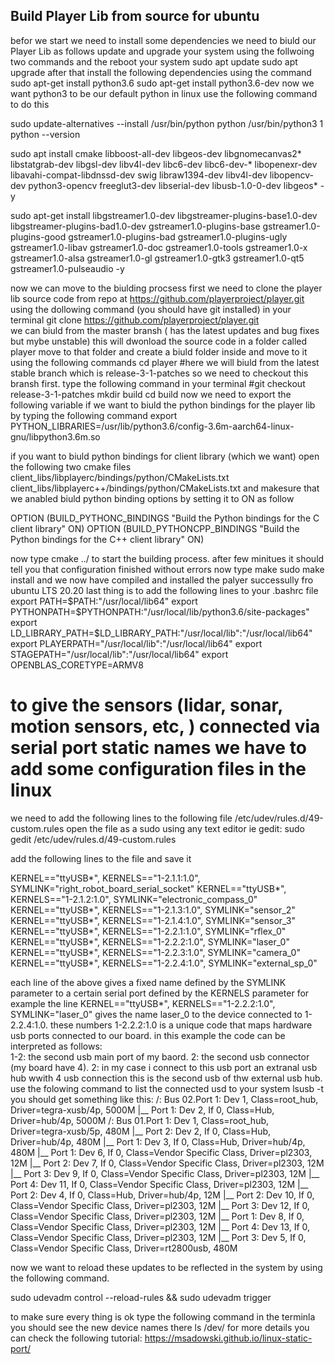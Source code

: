 ## Build Player Lib from source for ubuntu
befor we start we need to install some dependencies we need to biuld our Player Lib as follows
update and upgrade your system using the follwoing two commands and the reboot your system
sudo apt update
sudo apt upgrade
after that install the following dependencies using the command 
sudo apt-get install python3.6
sudo apt-get install python3.6-dev
now we want python3 to be our default python in linux use the following command to do this

sudo  update-alternatives --install /usr/bin/python python /usr/bin/python3 1
python --version

sudo apt install cmake  libboost-all-dev libgeos-dev libgnomecanvas2*   libstatgrab-dev libgsl-dev libv4l-dev  libc6-dev libc6-dev-* libopenexr-dev  libavahi-compat-libdnssd-dev swig  libraw1394-dev libv4l-dev libopencv-dev python3-opencv freeglut3-dev  libserial-dev libusb-1.0-0-dev libgeos* -y 

sudo apt-get install libgstreamer1.0-dev libgstreamer-plugins-base1.0-dev libgstreamer-plugins-bad1.0-dev gstreamer1.0-plugins-base gstreamer1.0-plugins-good gstreamer1.0-plugins-bad gstreamer1.0-plugins-ugly gstreamer1.0-libav gstreamer1.0-doc gstreamer1.0-tools gstreamer1.0-x gstreamer1.0-alsa gstreamer1.0-gl gstreamer1.0-gtk3 gstreamer1.0-qt5 gstreamer1.0-pulseaudio -y

now we can move to the biulding procsess
first we need to clone the player lib source code from repo at https://github.com/playerproject/player.git
using the dollowing command (you should have git installed) in your terminal
git clone https://github.com/playerproject/player.git  
we can biuld from the master bransh ( has the latest updates and bug fixes but mybe unstable)
this will dwonload the source code in a folder called player 
move to that folder and  create a biuld folder inside  and move to it using the following commands
cd player
#here we will biuld from the latest stable branch which is release-3-1-patches so we need to checkout this bransh first. type the following command in your terminal
#git checkout release-3-1-patches
mkdir build
cd build
now we need to export the following variable if we want to biuld the python bindings for the player lib by typing the following command
export PYTHON_LIBRARIES=/usr/lib/python3.6/config-3.6m-aarch64-linux-gnu/libpython3.6m.so

if you want to biuld python bindings for client library (which we want) open the following two cmake files  
<player lib source code directory>client_libs/libplayerc/bindings/python/CMakeLists.txt
<player lib source code directory>client_libs/libplayerc++/bindings/python/CMakeLists.txt
and makesure that we anabled biuld python binding options by setting it to ON as follow

OPTION (BUILD_PYTHONC_BINDINGS "Build the Python bindings for the C client library" ON)
OPTION (BUILD_PYTHONCPP_BINDINGS "Build the Python bindings for the C++ client library" ON)

now type  cmake ../ to start the building process. 
after few minitues it should tell you that configuration finished without errors
now type 
make
sudo make install
and we now have compiled and installed the palyer successully fro ubuntu LTS 20.20
last thing is to add the following lines to your .bashrc file 
export PATH=$PATH:"/usr/local/lib64"
export PYTHONPATH=$PYTHONPATH:"/usr/local/lib/python3.6/site-packages"
export LD_LIBRARY_PATH=$LD_LIBRARY_PATH:"/usr/local/lib":"/usr/local/lib64"
export PLAYERPATH="/usr/local/lib":"/usr/local/lib64"
export STAGEPATH="/usr/local/lib":"/usr/local/lib64"
export OPENBLAS_CORETYPE=ARMV8
# to give the sensors (lidar, sonar, motion sensors, etc, ) connected via serial port static names we have to add some configuration files in the linux
we need to add the following lines to the following file /etc/udev/rules.d/49-custom.rules
open the file as a sudo using any text editor ie  gedit:
sudo gedit  /etc/udev/rules.d/49-custom.rules

add the following lines to the file and save it 

KERNEL=="ttyUSB*", KERNELS=="1-2.1.1:1.0", SYMLINK="right_robot_board_serial_socket"
KERNEL=="ttyUSB*", KERNELS=="1-2.1.2:1.0", SYMLINK="electronic_compass_0"
KERNEL=="ttyUSB*", KERNELS=="1-2.1.3:1.0", SYMLINK="sensor_2"
KERNEL=="ttyUSB*", KERNELS=="1-2.1.4:1.0", SYMLINK="sensor_3"
KERNEL=="ttyUSB*", KERNELS=="1-2.2.1:1.0", SYMLINK="rflex_0"
KERNEL=="ttyUSB*", KERNELS=="1-2.2.2:1.0", SYMLINK="laser_0"
KERNEL=="ttyUSB*", KERNELS=="1-2.2.3:1.0", SYMLINK="camera_0"
KERNEL=="ttyUSB*", KERNELS=="1-2.2.4:1.0", SYMLINK="external_sp_0"

each line of the above gives a fixed name defined by the SYMLINK parameter to a certain serial port defined by the KERNELS parameter 
for example the line 
KERNEL=="ttyUSB*", KERNELS=="1-2.2.2:1.0", SYMLINK="laser_0"
gives the name laser_0 to the device connected to 1-2.2.4:1.0. 
these numbers 1-2.2.2:1.0 is a unique code that maps hardware usb ports connected to our board. 
in this example the code can be interpreted as follows:  
1-2: the second usb main port of my baord. 
2: the second usb connector (my board have 4).
2: in my case i connect to this usb port an extranal usb hub wwith 4 usb connection this is the second usb of thw external usb hub.
use the folowing command to list the connected usd to your system
lsusb -t
you should get something like this:
/:  Bus 02.Port 1: Dev 1, Class=root_hub, Driver=tegra-xusb/4p, 5000M
    |__ Port 1: Dev 2, If 0, Class=Hub, Driver=hub/4p, 5000M
/:  Bus 01.Port 1: Dev 1, Class=root_hub, Driver=tegra-xusb/5p, 480M
    |__ Port 2: Dev 2, If 0, Class=Hub, Driver=hub/4p, 480M
        |__ Port 1: Dev 3, If 0, Class=Hub, Driver=hub/4p, 480M
            |__ Port 1: Dev 6, If 0, Class=Vendor Specific Class, Driver=pl2303, 12M
            |__ Port 2: Dev 7, If 0, Class=Vendor Specific Class, Driver=pl2303, 12M
            |__ Port 3: Dev 9, If 0, Class=Vendor Specific Class, Driver=pl2303, 12M
            |__ Port 4: Dev 11, If 0, Class=Vendor Specific Class, Driver=pl2303, 12M
        |__ Port 2: Dev 4, If 0, Class=Hub, Driver=hub/4p, 12M
            |__ Port 2: Dev 10, If 0, Class=Vendor Specific Class, Driver=pl2303, 12M
            |__ Port 3: Dev 12, If 0, Class=Vendor Specific Class, Driver=pl2303, 12M
            |__ Port 1: Dev 8, If 0, Class=Vendor Specific Class, Driver=pl2303, 12M
            |__ Port 4: Dev 13, If 0, Class=Vendor Specific Class, Driver=pl2303, 12M
        |__ Port 3: Dev 5, If 0, Class=Vendor Specific Class, Driver=rt2800usb, 480M

now we want to reload these updates to be reflected in the system by using the following command.

sudo udevadm control --reload-rules && sudo udevadm trigger

to make sure every thing is ok type the following command in the terminla you should see the new device names  there 
ls /dev/
for more details you can check the following tutorial:
https://msadowski.github.io/linux-static-port/